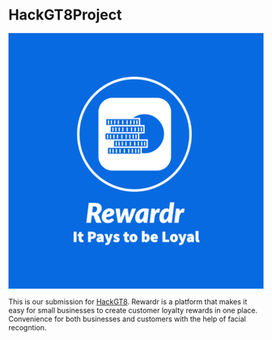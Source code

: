 # HackGT8Project
![Tux, the Linux mascot](Rewardr-logos.jpeg)

This is our submission for [HackGT8](https://devpost.com/software/rewardr). Rewardr is a platform that makes it easy for small businesses to create customer loyalty rewards in one place. Convenience for both businesses and customers with the help of facial recogntion.
